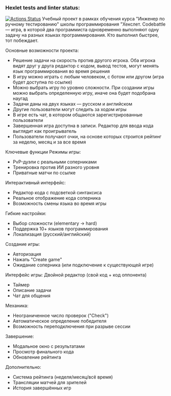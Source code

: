 ### Hexlet tests and linter status:
[![Actions Status](https://github.com/AntonyDn/qa-engineer-project-85/actions/workflows/hexlet-check.yml/badge.svg)](https://github.com/AntonyDn/qa-engineer-project-85/actions)
Учебный проект в рамках обучения курса "Инженер по ручному тестированию" школы программирования "Хекслет.
Codebattle — игра, в которой два программиста одновременно выполняют одну задачу на разных языках программирования. Кто выполнил быстрее, тот побеждает.

  Основные возможности проекта:

  - Решение задачи на скорость против другого игрока. Оба игрока видят друг у друга редактор с кодом, вывод тестов, могут менять язык программирования во время решения
  - В игру можно играть с любым человеком, с ботом или другом (игра будет доступна по ссылке)
  - Можно выбрать игру по уровню сложности. При создании игры можно выбрать определенную игру, иначе она будет подобрана наугад
  - Задачи даны на двух языках — русском и английском
  - Другие пользователи могут следить за ходом игры
  - В игре есть чат, в котором общаются зарегистрированные пользователи
  - Завершенная игра доступна в записи. Редактор для ввода кода выглядит как проигрыватель
  - Пользователи получают очки, на основе которых строится рейтинг за неделю, месяц и за все время

  Ключевые функции
  Режимы игры:
  - PvP-дуэли с реальными соперниками
  - Тренировка против ИИ разного уровня
  - Приватные матчи по ссылке

  Интерактивный интерфейс:
  - Редактор кода с подсветкой синтаксиса
  - Реальное отображение кода соперника
  - Возможность смены языка во время игры

  Гибкие настройки:
  - Выбор сложности (elementary → hard)
  - Поддержка 10+ языков программирования
  - Локализация (русский/английский)

  Создание игры:
  - Авторизация
  - Нажать "Create game"
  - Ожидание соперника (или подключение к существующей игре)

  Интерфейс игры:
  Двойной редактор (свой код + код оппонента)
  - Таймер
  - Описание задачи
  - Чат для общения

  Механика:
  - Неограниченное число проверок ("Check")
  - Автоматическое определение победителя
  - Возможность переподключения при разрыве сессии

  Завершение:
  - Модальное окно с результатами
  - Просмотр финального кода
  - Обновление рейтинга

  Дополнительно:
  - Система рейтинга (неделя/месяц/всё время)
  - Трансляции матчей для зрителей
  - История завершённых игр
